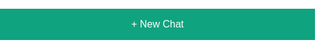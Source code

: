 <!DOCTYPE html>
<html lang="en">
<head>
  <meta charset="UTF-8" />
  <meta name="viewport" content="width=device-width, initial-scale=1.0"/>
  <title>Intellio - AI Chatbot</title>
  <style>
    html, body {
      margin: 0;
      padding: 0;
      height: 100%;
      width: 100%;
      background: #fff;
      font-family: Arial, sans-serif;
      overflow: hidden;
    }

    #chat-container {
      height: calc(100vh - 50px);
      width: 100vw;
      padding: 0;
      margin: 0;
    }

    /* New Chat button styling */
    #new-chat-btn {
      height: 50px;
      background: #10a37f;
      color: white;
      border: none;
      width: 100%;
      font-size: 16px;
      cursor: pointer;
    }
    #new-chat-btn:hover {
      background: #0e8f6f;
    }

    /* Force Voiceflow widget to take full width */
    iframe, 
    .vf-chat,
    .vf-chat--embedded,
    .vf-chat__container,
    .vf-chat__content {
      width: 100% !important;
      max-width: 100% !important;
      margin: 0 !important;
      border-radius: 0 !important;
      height: 100% !important;
    }

    /* Remove inner white space */
    .vf-chat__messages,
    .vf-chat__body {
      padding-left: 0 !important;
      padding-right: 0 !important;
    }
  </style>
  <link rel="preload" href="https://cdn.voiceflow.com/widget-next/bundle.mjs" as="script">
</head>
<body>

  <!-- New Chat Button -->
  <button id="new-chat-btn">+ New Chat</button>

  <!-- Chat Window -->
  <div id="chat-container"></div>
  
  <script type="text/javascript">
    function loadChat() {
      window.voiceflow.chat.load({
        verify: { projectID: '689c3b1e9d300c90a54798bf' },
        url: 'https://general-runtime.voiceflow.com',
        versionID: 'production',
        render: { mode: 'embedded', target: document.getElementById("chat-container") },
        autostart: true
      });
    }

    window.addEventListener("DOMContentLoaded", function() {
      var v = document.createElement("script");
      v.src = "https://cdn.voiceflow.com/widget-next/bundle.mjs";
      v.type = "text/javascript";
      v.async = true;
      v.onload = loadChat;
      document.head.appendChild(v);

      // Handle New Chat button click
      document.getElementById("new-chat-btn").addEventListener("click", function() {
        document.getElementById("chat-container").innerHTML = ""; // Clear chat
        loadChat(); // Reload chat widget
      });
    });
  </script>
</body>
</html>
